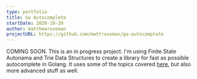 ```yaml
---
type: portfolio
title: Go Autocomplete
startDate: 2020-10-20
author: matthewroseman
projectURL: https://github.com/mattroseman/go-autocomplete
---
```


COMING SOON. This is an in progress project. I'm using Finite State Autonama and Trie Data Structures to create a library for fast as possible autocomplete in Golang. It uses some of the topics covered [here](/blog/autocomplete-radix-tree), but also more advanced stuff as well.
